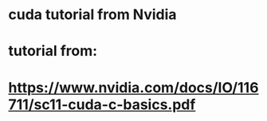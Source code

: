 # cuda tutorial from Nvidia
# tutorial from:
# https://www.nvidia.com/docs/IO/116711/sc11-cuda-c-basics.pdf
